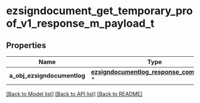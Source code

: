 # ezsigndocument_get_temporary_proof_v1_response_m_payload_t

## Properties
Name | Type | Description | Notes
------------ | ------------- | ------------- | -------------
**a_obj_ezsigndocumentlog** | [**ezsigndocumentlog_response_compound_t**](ezsigndocumentlog_response_compound.md) \* |  | 

[[Back to Model list]](../README.md#documentation-for-models) [[Back to API list]](../README.md#documentation-for-api-endpoints) [[Back to README]](../README.md)


